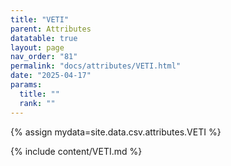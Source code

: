 ```yaml
---
title: "VETI"
parent: Attributes
datatable: true
layout: page
nav_order: "81"
permalink: "docs/attributes/VETI.html"
date: "2025-04-17"
params:
  title: ""
  rank: ""
---
```

{% assign mydata=site.data.csv.attributes.VETI %} 

{% include content/VETI.md %}
